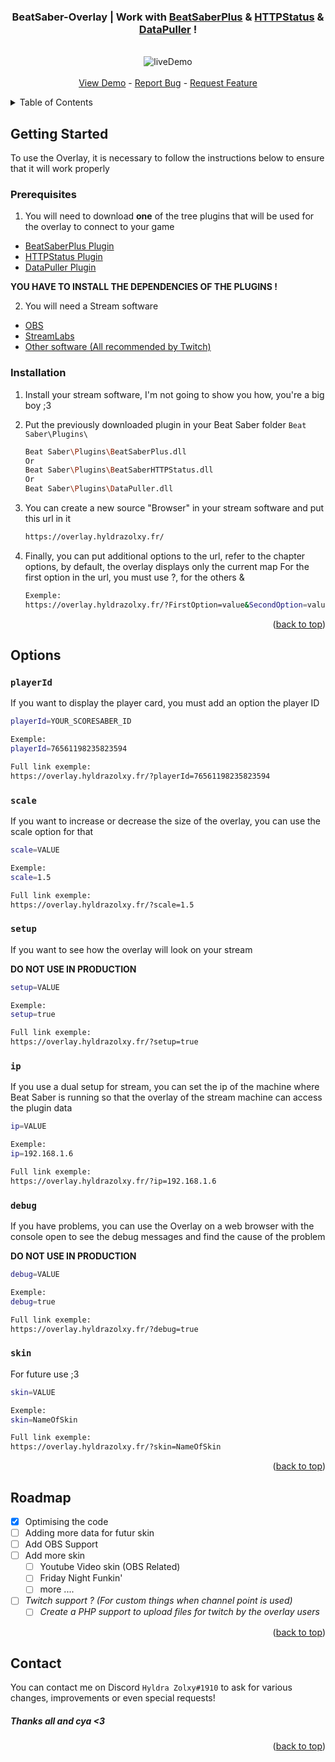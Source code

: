 <div id="top"></div>
<div align="center">
    <h3 align="center">
        BeatSaber-Overlay | Work with
        <a href="https://github.com/hardcpp/BeatSaberPlus"><strong>BeatSaberPlus</strong></a> & <a href="https://github.com/opl-/beatsaber-http-status/releases"><strong>HTTPStatus</strong></a> & <a href="https://github.com/kOFReadie/BSDataPuller/releases"><strong>DataPuller</strong></a> !
    </h3>
    <p align="center">
        <br />
        <img src="https://overlay.hyldrazolxy.fr/preview/Overlay_BS_New_Light.gif" alt="liveDemo" />
        <br />
        <br />
        <a href="https://overlay.hyldrazolxy.fr/?setup=true">View Demo</a>
        -
        <a href="https://github.com/HyldraZolxy/BeatSaber-Overlay/issues">Report Bug</a>
        -
        <a href="https://github.com/HyldraZolxy/BeatSaber-Overlay/issues">Request Feature</a>
    </p>
</div>

<details>
  <summary>Table of Contents</summary>
  <ol>
    <li>
      <a href="#getting-started">Getting Started</a>
      <ul>
        <li><a href="#prerequisites">Prerequisites</a></li>
        <li><a href="#installation">Installation</a></li>
      </ul>
    </li>
    <li>
      <a href="#options">Options</a>
    </li>
    <li>
      <a href="#roadmap">Roadmap</a>
    </li>
    <li>
      <a href="#contact">Contact</a>
    </li>
  </ol>
</details>

## Getting Started

To use the Overlay, it is necessary to follow the instructions below to ensure that it will work properly

### Prerequisites

1. You will need to download **one** of the tree plugins that will be used for the overlay to connect to your game
- [BeatSaberPlus Plugin](https://github.com/hardcpp/BeatSaberPlus)
- [HTTPStatus Plugin](https://github.com/opl-/beatsaber-http-status/releases)
- [DataPuller Plugin](https://github.com/kOFReadie/BSDataPuller/releases)

**YOU HAVE TO INSTALL THE DEPENDENCIES OF THE PLUGINS !**

2. You will need a Stream software
- [OBS](https://obsproject.com/)
- [StreamLabs](https://streamlabs.com/)
- [Other software (All recommended by Twitch)](https://help.twitch.tv/s/article/recommended-software-for-broadcasting?language=en_US)

### Installation

1. Install your stream software, I'm not going to show you how, you're a big boy ;3

2. Put the previously downloaded plugin in your Beat Saber folder `Beat Saber\Plugins\`
    ```sh
    Beat Saber\Plugins\BeatSaberPlus.dll
    Or
    Beat Saber\Plugins\BeatSaberHTTPStatus.dll
    Or
    Beat Saber\Plugins\DataPuller.dll
    ```
3. You can create a new source "Browser" in your stream software and put this url in it
    ```sh
    https://overlay.hyldrazolxy.fr/
    ```
4. Finally, you can put additional options to the url, refer to the chapter options, by default, the overlay displays only the current map
For the first option in the url, you must use ?, for the others &
    ```sh
    Exemple:
    https://overlay.hyldrazolxy.fr/?FirstOption=value&SecondOption=value&ThirdOption=value&etc.....
    ```

<p align="right">(<a href="#top">back to top</a>)</p>

## Options

### `playerId`

If you want to display the player card, you must add an option the player ID

```sh
playerId=YOUR_SCORESABER_ID

Exemple:
playerId=76561198235823594

Full link exemple:
https://overlay.hyldrazolxy.fr/?playerId=76561198235823594
```

### `scale`

If you want to increase or decrease the size of the overlay, you can use the scale option for that

```sh
scale=VALUE

Exemple:
scale=1.5

Full link exemple:
https://overlay.hyldrazolxy.fr/?scale=1.5
```

### `setup`

If you want to see how the overlay will look on your stream

**DO NOT USE IN PRODUCTION**

```sh
setup=VALUE

Exemple:
setup=true

Full link exemple:
https://overlay.hyldrazolxy.fr/?setup=true
```

### `ip`

If you use a dual setup for stream, you can set the ip of the machine where Beat Saber is running so that the overlay of the stream machine can access the plugin data

```sh
ip=VALUE

Exemple:
ip=192.168.1.6

Full link exemple:
https://overlay.hyldrazolxy.fr/?ip=192.168.1.6
```

### `debug`

If you have problems, you can use the Overlay on a web browser with the console open to see the debug messages and find the cause of the problem

**DO NOT USE IN PRODUCTION**

```sh
debug=VALUE

Exemple:
debug=true

Full link exemple:
https://overlay.hyldrazolxy.fr/?debug=true
```

### `skin`

For future use ;3

```sh
skin=VALUE

Exemple:
skin=NameOfSkin

Full link exemple:
https://overlay.hyldrazolxy.fr/?skin=NameOfSkin
```

<p align="right">(<a href="#top">back to top</a>)</p>

## Roadmap

- [x] Optimising the code
- [ ] Adding more data for futur skin
- [ ] Add OBS Support
- [ ] Add more skin
    - [ ] Youtube Video skin (OBS Related)
    - [ ] Friday Night Funkin'
    - [ ] more ....
- [ ] *Twitch support ? (For custom things when channel point is used)*
    - [ ] *Create a PHP support to upload files for twitch by the overlay users*

<p align="right">(<a href="#top">back to top</a>)</p>

## Contact
You can contact me on Discord `Hyldra Zolxy#1910` to ask for various changes, improvements or even special requests!

##### Thanks all and cya <3
<p align="right">(<a href="#top">back to top</a>)</p>
